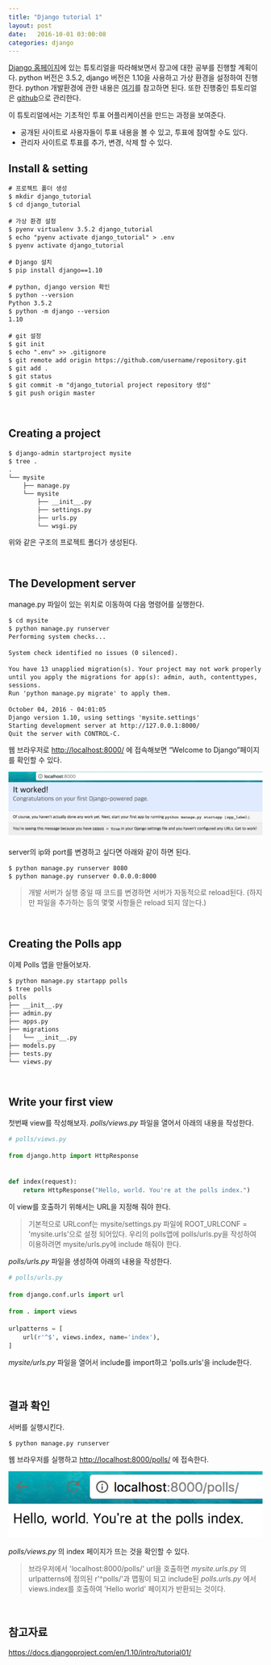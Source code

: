 ```yaml
---
title: "Django tutorial 1"
layout: post
date:   2016-10-01 03:00:08
categories: django
---
```


[Django 홈페이지](https://docs.djangoproject.com/en/1.10/intro/tutorial01/)에 있는 튜토리얼을 따라해보면서 장고에 대한 공부를 진행할 계획이다. python 버전은 3.5.2, django 버전은 1.10을 사용하고 가상 환경을 설정하여 진행한다. python 개발환경에 관한 내용은 [여기](https://cjh5414.github.io/python-%EA%B0%9C%EB%B0%9C%ED%99%98%EA%B2%BD%EA%B5%AC%EC%B6%95/)를 참고하면 된다. 또한 진행중인 튜토리얼은 [github](https://github.com/cjh5414/django_tutorial)으로 관리한다.  

이 튜토리얼에서는 기초적인 투표 어플리케이션을 만드는 과정을 보여준다.  

- 공개된 사이트로 사용자들이 투표 내용을 볼 수 있고, 투표에 참여할 수도 있다.  
- 관리자 사이트로 투표를 추가, 변경, 삭제 할 수 있다.  

## Install & setting  

```
# 프로젝트 폴더 생성
$ mkdir django_tutorial
$ cd django_tutorial

# 가상 환경 설정
$ pyenv virtualenv 3.5.2 django_tutorial
$ echo "pyenv activate django_tutorial" > .env
$ pyenv activate django_tutorial

# Django 설치
$ pip install django==1.10

# python, django version 확인
$ python --version
Python 3.5.2
$ python -m django --version
1.10

# git 설정
$ git init
$ echo ".env" >> .gitignore
$ git remote add origin https://github.com/username/repository.git
$ git add .
$ git status
$ git commit -m "django_tutorial project repository 생성"
$ git push origin master
```  

<br>  

## Creating a project  

```
$ django-admin startproject mysite
$ tree .
.
└── mysite
    ├── manage.py
    └── mysite
        ├── __init__.py
        ├── settings.py
        ├── urls.py
        └── wsgi.py
```  
위와 같은 구조의 프로젝트 폴더가 생성된다.  

<br>  

## The Development server  

manage.py 파일이 있는 위치로 이동하여 다음 명령어를 실행한다.  

```
$ cd mysite
$ python manage.py runserver
Performing system checks...

System check identified no issues (0 silenced).

You have 13 unapplied migration(s). Your project may not work properly until you apply the migrations for app(s): admin, auth, contenttypes, sessions.
Run 'python manage.py migrate' to apply them.

October 04, 2016 - 04:01:05
Django version 1.10, using settings 'mysite.settings'
Starting development server at http://127.0.0.1:8000/
Quit the server with CONTROL-C.
```  

웹 브라우저로 <http://localhost:8000/> 에 접속해보면 “Welcome to Django”페이지를 확인할 수 있다.  

![runserver](/images/django-tutorial/runserver.png)  

server의 ip와 port를 변경하고 싶다면 아래와 같이 하면 된다.   

```
$ python manage.py runserver 8080
$ python manage.py runserver 0.0.0.0:8000
```  

> 개발 서버가 실행 중일 때 코드를 변경하면 서버가 자동적으로 reload된다. (하지만 파일을 추가하는 등의 몇몇 사항들은 reload 되지 않는다.)

<br>  

## Creating the Polls app   

이제 Polls 앱을 만들어보자.  

```
$ python manage.py startapp polls
$ tree polls
polls
├── __init__.py
├── admin.py
├── apps.py
├── migrations
│   └── __init__.py
├── models.py
├── tests.py
└── views.py
```  

<br>  

## Write your first view  

첫번째 view를 작성해보자. _polls/views.py_ 파일을 열어서 아래의 내용을 작성한다.  

```python
# polls/views.py

from django.http import HttpResponse


def index(request):
    return HttpResponse("Hello, world. You're at the polls index.")
```  

이 view를 호출하기 위해서는 URL을 지정해 줘야 한다.

> 기본적으로 URLconf는 mysite/settings.py 파일에 ROOT_URLCONF = 'mysite.urls'으로 설정 되어있다. 우리의 polls앱에 polls/urls.py을 작성하여 이용하려면 mysite/urls.py에 include 해줘야 한다.

_polls/urls.py_ 파일을 생성하여 아래의 내용을 작성한다.

```python
# polls/urls.py

from django.conf.urls import url

from . import views

urlpatterns = [
    url(r'^$', views.index, name='index'),
]
```  

_mysite/urls.py_ 파일을 열어서 include를 import하고 'polls.urls'을 include한다.  


<br>  

## 결과 확인  

서버를 실행시킨다.  

```
$ python manage.py runserver
```  

웹 브라우저를 실행하고 <http://localhost:8000/polls/> 에 접속한다.  

![Hello world](/images/django-tutorial/helloworld.png)  

_polls/views.py_ 의 index 페이지가 뜨는 것을 확인할 수 있다.  

> 브라우저에서 'localhost:8000/polls/' url을 호출하면 _mysite.urls.py_ 의 urlpatterns에 정의된 r'^polls/'과 맵핑이 되고 include된 _polls.urls.py_ 에서 views.index를 호출하여 'Hello world' 페이지가 반환되는 것이다.

<br>  

## 참고자료  

<https://docs.djangoproject.com/en/1.10/intro/tutorial01/>
